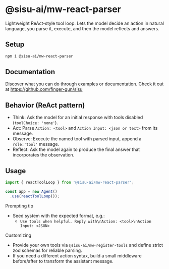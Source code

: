 # @sisu-ai/mw-react-parser

Lightweight ReAct-style tool loop. Lets the model decide an action in natural language, you parse it, execute, and then the model reflects and answers.

## Setup
```bash
npm i @sisu-ai/mw-react-parser
```

## Documentation
Discover what you can do through examples or documentation. Check it out at https://github.com/finger-gun/sisu

## Behavior (ReAct pattern)
- Think: Ask the model for an initial response with tools disabled (`toolChoice: 'none'`).
- Act: Parse `Action: <tool>` and `Action Input: <json or text>` from its message.
- Observe: Execute the named tool with parsed input, append a `role:'tool'` message.
- Reflect: Ask the model again to produce the final answer that incorporates the observation.

## Usage
```ts
import { reactToolLoop } from '@sisu-ai/mw-react-parser';

const app = new Agent()
  .use(reactToolLoop());
```

Prompting tip
- Seed system with the expected format, e.g.:
  - `Use tools when helpful. Reply with\nAction: <tool>\nAction Input: <JSON>`

Customizing
- Provide your own tools via `@sisu-ai/mw-register-tools` and define strict zod schemas for reliable parsing.
- If you need a different action syntax, build a small middleware before/after to transform the assistant message.
